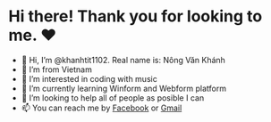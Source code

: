 # Hi there! Thank you for looking to me. ♥

- 👋 Hi, I’m @khanhtit1102. Real name is: Nông Văn Khánh
- 🌱 I’m from Vietnam
- 👀 I’m interested in coding with music
- 🌱 I’m currently learning Winform and Webform platform
- 💞️ I’m looking to help all of people as posible I can
- 📫 You can reach me by [Facebook](https://www.facebook.com/FindOut.K.T) or [Gmail](mailto:khanhtitictu@gmail.com)

<!---
khanhtit1102/khanhtit1102 is a ✨ special ✨ repository because its `README.md` (this file) appears on your GitHub profile.
You can click the Preview link to take a look at your changes.
--->
